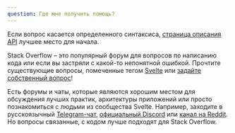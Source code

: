 ```yaml
---
question: Где мне получить помощь?
---
```


Если вопрос касается определенного синтаксиса, [страница описания API](https://ru.svelte.dev/docs) лучшее место для начала.

Stack Overflow – это популярный форум для вопросов по написанию кода или если вы застряли с какой-то непонятной ошибкой. Прочтите существующие вопросы, помеченные тегом [Svelte](https://stackoverflow.com/questions/tagged/svelte+or+svelte-3) или [задайте собственный вопрос](https://stackoverflow.com/questions/ask?tags=svelte)!

Есть форумы и чаты, которые являются хорошим местом для обсуждения лучших практик, архитектуры приложений или просто познакомиться с людьми из сообщества Svelte. Например, заходите в русскоязычный [Telegram-чат](https://t.me/sveltejs), [официальный Discord](https://svelte.dev/chat) или [канал на Reddit](https://www.reddit.com/r/sveltejs/). Но вопросы связанные, с кодом лучше подходят для Stack Overflow.